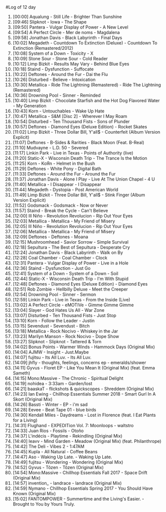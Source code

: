 #Log of 12 day

1. [00:00] Aqualung - Still Life - Brighter Than Sunshine
1. [09:46] Slipknot - Iowa - The Shape
1. [09:50] Pantera - Vulgar Display of Power - A New Level
1. [09:54] A Perfect Circle - Mer de noms - Magdalena
1. [09:58] Jonathan Davis - Black Labyrinth - Final Days
1. [10:02] Megadeth - Countdown To Extinction (Deluxe) - Countdown To Extinction (Remastered/2012)
1. [10:08] System of a Down - Toxicity - X
1. [10:09] Stone Sour - Stone Sour - Cold Reader
1. [10:12] Limp Bizkit - Results May Vary - Behind Blue Eyes
1. [10:18] Staind - Dysfunction - Suffocate
1. [10:22] Deftones - Around the Fur - Dai the Flu
1. [10:26] Disturbed - Believe - Intoxication
1. [10:30] Metallica - Ride The Lightning (Remastered) - Ride The Lightning (Remastered)
1. [10:36] Drowning Pool - Sinner - Reminded
1. [10:40] Limp Bizkit - Chocolate Starfish and the Hot Dog Flavored Water - My Generation
1. [10:43] Korn - Untouchables - Wake Up Hate
1. [10:47] Metallica - S&M [Disc 2] - Wherever I May Roam
1. [10:54] Disturbed - Ten Thousand Fists - Sons of Plunder
1. [10:57] Deftones - Diamond Eyes (Deluxe Edition) - Rocket Skates
1. [11:02] Limp Bizkit - Three Dollar Bill, Y'all$ - Counterfeit (Album Version Explicit)
1. [11:07] Deftones - B-Sides & Rarities - Black Moon (Feat. B-Real)
1. [11:10] Mudvayne - L.D. 50 - Severed
1. [11:17] Linkin Park - Live in Texas - Points of Authority (live)
1. [11:20] Static-X - Wisconsin Death Trip - The Trance Is the Motion
1. [11:25] Korn - KoЯn - Helmet in the Bush
1. [11:29] Deftones - White Pony - Digital Bath
1. [11:33] Deftones - Around the Fur - Around the Fur
1. [11:37] Jonathan Davis - Alone I Play - Live At The Union Chapel - 4 U
1. [11:40] Metallica - I Disappear - I Disappear
1. [11:44] Megadeth - Dystopia - Post American World
1. [11:49] Limp Bizkit - Three Dollar Bill, Y'all$ - Stink Finger (Album Version Explicit)
1. [11:52] Godsmack - Godsmack - Now or Never
1. [11:57] Staind - Break the Cycle - Can't Believe
1. [12:00] Ill Niño - Revolution Revolucion - Rip Out Your Eyes
1. [12:03] Metallica - Metallica - My Friend of Misery
1. [12:05] Ill Niño - Revolution Revolucion - Rip Out Your Eyes
1. [12:06] Metallica - Metallica - My Friend of Misery
1. [12:09] Deftones - Deftones - Moana
1. [12:15] Mushroomhead - Savior Sorrow - Simple Survival
1. [12:18] Sepultura - The Best of Sepultura - Desperate Cry
1. [12:24] Jonathan Davis - Black Labyrinth - Walk on By
1. [12:28] Coal Chamber - Coal Chamber - Clock
1. [12:31] Pantera - Vulgar Display of Power - Live in a Hole
1. [12:36] Staind - Dysfunction - Just Go
1. [12:41] System of a Down - System of a Down - Soil
1. [12:44] Static-X - Wisconsin Death Trip - I'm With Stupid
1. [12:48] Deftones - Diamond Eyes (Deluxe Edition) - Diamond Eyes
1. [12:51] Rob Zombie - Hellbilly Deluxe - Meet the Creeper
1. [12:54] Drowning Pool - Sinner - Sermon
1. [12:59] Linkin Park - Live in Texas - From the Inside (Live)
1. [13:02] A Perfect Circle - eMOTIVe - Gimme Gimme Gimme
1. [13:04] Slayer - God Hates Us All - War Zone
1. [13:07] Disturbed - Ten Thousand Fists - Just Stop
1. [13:10] Korn - Follow the Leader - Justin
1. [13:15] Sevendust - Sevendust - Bitch
1. [13:18] Metallica - Rock Nocivo - Whiskey in the Jar
1. [13:23] Marilyn Manson - Rock Nocivo - Dope Show
1. [13:27] Slipknot - Slipknot - Tattered & Torn
1. [14:02] Bonus Points - Warmer Winds - Hammock Days (Original Mix)
1. [14:04] AJMW - Insight - Just.Maybe
1. [14:07] fujitsu - Its All Luv. - Its All Luv.
1. [14:09] jhfly - thoughts, feelings, concerns ep - emeralds/shower
1. [14:11] Gyvus - Floret EP - Like You Mean It (Original Mix) (feat. Emma Sameth)
1. [14:15] Mono:Massive - The Chronic - Spiritual Delight
1. [14:19] nohidea - 3:33am - Garden/lost
1. [14:21] baaskaT - flickshots & quickscopes - Shreddem (Original Mix)
1. [14:23] Ian Ewing - Chillhop Essentials Summer 2018 - Smart Gurl In A Skort (Original Mix)
1. [14:26] Bassti - Winter - EP - i'm sad
1. [14:28] Eevee - Beat Tape 01 - blue birds
1. [14:30] Kendall Miles - Daydreams - Lost in Florence (feat. I Eat Plants for a Living)
1. [14:31] Flughand - EXPEDITion Vol. 7: Moonloops - waltstro
1. [14:33] Juan Rios - Fossils - Otoño
1. [14:37] L'indécis - Playtime - Rekindling (Original Mix)
1. [14:40] leavv - Mind Garden - Meadow (Original Mix) (feat. Philanthrope)
1. [14:42] The Deli - Vibes 2 - 1:47AM
1. [14:45] Kupla - All Natural - Coffee Beans
1. [14:47] Aso - Waking Up Late. - Waking Up Late.
1. [14:49] fujitsu - Wondering - Wondering (Original Mix)
1. [14:52] Gyvus - Tôzen - Tôzen (Original Mix)
1. [14:54] Mono:Massive - Chillhop Essentials Fall 2017 - Space Drift (Original Mix)
1. [14:57] invention_ - landrace - landrace (Original Mix)
1. [14:59] Nymano - Chillhop Essentials Spring 2017 - You Should Have Known (Original Mix)
1. [15:02] FANTOMPOWER - Summertime and the Living's Easier. - Brought to You by Yours Truly.
